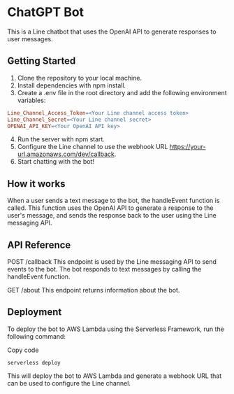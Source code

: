 # ChatGPT Bot
This is a Line chatbot that uses the OpenAI API to generate responses to user messages.

## Getting Started

1. Clone the repository to your local machine.
2. Install dependencies with npm install.
3. Create a .env file in the root directory and add the following environment variables:
``` makefile
Line_Channel_Access_Token=<Your Line channel access token>
Line_Channel_Secret=<Your Line channel secret>
OPENAI_API_KEY=<Your OpenAI API key>
```
4. Run the server with npm start.
5. Configure the Line channel to use the webhook URL https://your-url.amazonaws.com/dev/callback.
6. Start chatting with the bot!

## How it works
When a user sends a text message to the bot, the handleEvent function is called. This function uses the OpenAI API to generate a response to the user's message, and sends the response back to the user using the Line messaging API.

## API Reference
POST /callback
This endpoint is used by the Line messaging API to send events to the bot. The bot responds to text messages by calling the handleEvent function.

GET /about
This endpoint returns information about the bot.

## Deployment
To deploy the bot to AWS Lambda using the Serverless Framework, run the following command:

Copy code
```
serverless deploy
```
This will deploy the bot to AWS Lambda and generate a webhook URL that can be used to configure the Line channel.
